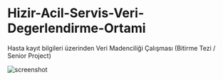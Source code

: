 # Hizir-Acil-Servis-Veri-Degerlendirme-Ortami
Hasta kayıt bilgileri üzerinden Veri Madenciliği Çalışması (Bitirme Tezi / Senior Project)

![screenshot](https://user-images.githubusercontent.com/26628508/59523650-81034280-8eda-11e9-870e-be761ee95c2b.PNG)
